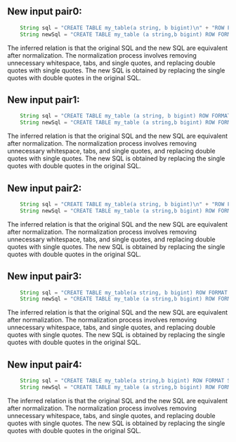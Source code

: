 ## New input pair0:
```java
    String sql = "CREATE TABLE my_table(a string, b bigint)\n" + "ROW FORMAT SERDE 'org.apache.hadoop.hive.serde2.JsonSerDe'\n" + "STORED AS TEXTFILE";
    String newSql = "CREATE TABLE my_table (a string,b bigint) ROW FORMAT SERDE 'org.apache.hadoop.hive.serde2.JsonSerDe' STORED AS TEXTFILE";
```
The inferred relation is that the original SQL and the new SQL are equivalent after normalization. The normalization process involves removing unnecessary whitespace, tabs, and single quotes, and replacing double quotes with single quotes. The new SQL is obtained by replacing the single quotes with double quotes in the original SQL.

## New input pair1:
```java
    String sql = "CREATE TABLE my_table (a string, b bigint) ROW FORMAT SERDE 'org.apache.hadoop.hive.serde2.JsonSerDe' STORED AS TEXTFILE";
    String newSql = "CREATE TABLE my_table (a string,b bigint) ROW FORMAT SERDE 'org.apache.hadoop.hive.serde2.JsonSerDe' STORED AS TEXTFILE";
```
The inferred relation is that the original SQL and the new SQL are equivalent after normalization. The normalization process involves removing unnecessary whitespace, tabs, and single quotes, and replacing double quotes with single quotes. The new SQL is obtained by replacing the single quotes with double quotes in the original SQL.

## New input pair2:
```java
    String sql = "CREATE TABLE my_table(a string, b bigint)\n" + "ROW FORMAT SERDE 'org.apache.hadoop.hive.serde2.JsonSerDe'\n" + "STORED AS TEXTFILE";
    String newSql = "CREATE TABLE my_table (a string,b bigint) ROW FORMAT SERDE 'org.apache.hadoop.hive.serde2.JsonSerDe' STORED AS TEXTFILE";
```
The inferred relation is that the original SQL and the new SQL are equivalent after normalization. The normalization process involves removing unnecessary whitespace, tabs, and single quotes, and replacing double quotes with single quotes. The new SQL is obtained by replacing the single quotes with double quotes in the original SQL.

## New input pair3:
```java
    String sql = "CREATE TABLE my_table(a string, b bigint) ROW FORMAT SERDE 'org.apache.hadoop.hive.serde2.JsonSerDe' STORED AS TEXTFILE";
    String newSql = "CREATE TABLE my_table (a string,b bigint) ROW FORMAT SERDE 'org.apache.hadoop.hive.serde2.JsonSerDe' STORED AS TEXTFILE";
```
The inferred relation is that the original SQL and the new SQL are equivalent after normalization. The normalization process involves removing unnecessary whitespace, tabs, and single quotes, and replacing double quotes with single quotes. The new SQL is obtained by replacing the single quotes with double quotes in the original SQL.

## New input pair4:
```java
    String sql = "CREATE TABLE my_table(a string,b bigint) ROW FORMAT SERDE 'org.apache.hadoop.hive.serde2.JsonSerDe' STORED AS TEXTFILE";
    String newSql = "CREATE TABLE my_table (a string,b bigint) ROW FORMAT SERDE 'org.apache.hadoop.hive.serde2.JsonSerDe' STORED AS TEXTFILE";
```
The inferred relation is that the original SQL and the new SQL are equivalent after normalization. The normalization process involves removing unnecessary whitespace, tabs, and single quotes, and replacing double quotes with single quotes. The new SQL is obtained by replacing the single quotes with double quotes in the original SQL.
